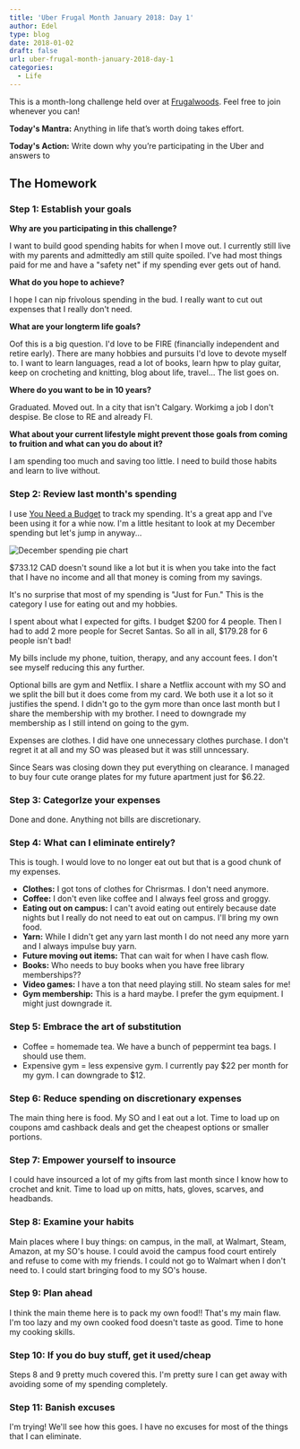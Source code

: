 ```yaml
---
title: 'Uber Frugal Month January 2018: Day 1'
author: Edel
type: blog
date: 2018-01-02
draft: false
url: uber-frugal-month-january-2018-day-1
categories:
  - Life
---
```


This is a month-long challenge held over at [Frugalwoods](http://www.frugalwoods.com/2016/12/19/uber-frugal-month-the-ultimate-guide-to-saving-more-money-than-you-ever-thought-possible/). Feel free to join whenever you can!

**Today's Mantra:** Anything in life that’s worth doing takes effort.

**Today's Action:** Write down why you’re participating in the Uber and answers to 

## The Homework

### Step 1: Establish your goals

**Why are you participating in this challenge?**

I want to build good spending habits for when I move out. I currently still live with my parents and admittedly am still quite spoiled. I've had most things paid for me and have a "safety net" if my spending ever gets out of hand.

**What do you hope to achieve?**

I hope I can nip frivolous spending in the bud. I really want to cut out expenses that I really don't need.

**What are your longterm life goals?**

Oof this is a big question. I'd love to be FIRE (financially independent and retire early). There are many hobbies and pursuits I'd love to devote myself to. I want to learn languages, read a lot of books, learn hpw to play guitar, keep on crocheting and knitting, blog about life, travel... The list goes on.

**Where do you want to be in 10 years?**

Graduated. Moved out. In a city that isn't Calgary. Workimg a job I don't despise. Be close to RE and already FI.

**What about your current lifestyle might prevent those goals from coming to fruition and what can you do about it?**

I am spending too much and saving too little. I need to build those habits and learn to live without.

### Step 2: Review last month's spending

I use [You Need a Budget](http://youneedabudget.com) to track my spending. It's a great app and I've been using it for a whie now. I'm a little hesitant to look at my December spending but let's jump in anyway...

<img src="http://res.cloudinary.com/dvozrk6m8/image/upload/v1514827353/Capture__2018-01-01-10-21-12_ttq7st.png" alt="December spending pie chart">

$733.12 CAD doesn't sound like a lot but it is when you take into the fact that I have no income and all that money is coming from my savings.

It's no surprise that most of my spending is "Just for Fun." This is the category I use for eating out and my hobbies.

I spent about what I expected for gifts. I budget $200 for 4 people. Then I had to add 2 more people for Secret Santas. So all in all, $179.28 for 6 people isn't bad!

My bills include my phone, tuition, therapy, and any account fees. I don't see myself reducing this any further.

Optional bills are gym and Netflix. I share a Netflix account with my SO and we split the bill but it does come from my card. We both use it a lot so it justifies the spend. I didn't go to the gym more than once last month but I share the membership with my brother. I need to downgrade my membership as I still intend on going to the gym.

Expenses are clothes. I did have one unnecessary clothes purchase. I don't regret it at all and my SO was pleased but it was still unncessary.

Since Sears was closing down they put everything on clearance. I managed to buy four cute orange plates for my future apartment just for $6.22.

### Step 3: CategorIze your expenses

Done and done. Anything not bills are discretionary.

### Step 4: What can I eliminate entirely?

This is tough. I would love to no longer eat out but that is a good chunk of my expenses.

+ **Clothes:** I got tons of clothes for Chrisrmas. I don't need anymore.
+ **Coffee:** I don't even like coffee and I always feel gross and groggy.
+ **Eating out on campus:** I can't avoid eating out entirely because date nights but I really do not need to eat out on campus. I'll bring my own food.
+ **Yarn:** While I didn't get any yarn last month I do not need any more yarn and I always impulse buy yarn.
+ **Future moving out items:** That can wait for when I have cash flow.
+ **Books:** Who needs to buy books when you have free library memberships??
+ **Video games:** I have a ton that need playing still. No steam sales for me!
+ **Gym membership:** This is a hard maybe. I prefer the gym equipment. I might just downgrade it.

### Step 5: Embrace the art of substitution

+ Coffee = homemade tea. We have a bunch of peppermint tea bags. I should use them.
+ Expensive gym = less expensive gym. I currently pay $22 per month for my gym. I can downgrade to $12.

### Step 6: Reduce spending on discretionary expenses

The main thing here is food. My SO and I eat out a lot. Time to load up on coupons amd cashback deals and get the cheapest options or smaller portions.

### Step 7: Empower yourself to insource

I could have insourced a lot of my gifts from last month since I know how to crochet and knit. Time to load up on mitts, hats, gloves, scarves, and headbands.

### Step 8: Examine your habits

Main places where I buy things: on campus, in the mall, at Walmart, Steam, Amazon, at my SO's house. I could avoid the campus food court entirely and refuse to come with my friends. I could not go to Walmart when I don't need to. I could start bringing food to my SO's house.

### Step 9: Plan ahead

I think the main theme here is to pack my own food!! That's my main flaw. I'm too lazy and my own cooked food doesn't taste as good. Time to hone my cooking skills.

### Step 10: If you do buy stuff, get it used/cheap

Steps 8 and 9 pretty much covered this. I'm pretty sure I can get away with avoiding some of my spending completely.

### Step 11: Banish excuses

I'm trying! We'll see how this goes. I have no excuses for most of the things that I can eliminate.